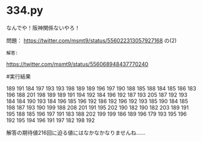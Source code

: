 # 334.py

なんでや！阪神関係ないやろ！

問題：
https://twitter.com/msmt9/status/556022313057927168
の(2)

    解答:
https://twitter.com/msmt9/status/556068948437770240


#実行結果

189
191
184
197
193
193
198
189
189
196
197
190
188
185
188
184
185
186
183
196
188
201
198
189
189
191
194
192
184
196
192
187
193
205
187
192
193
184
184
190
193
184
196
185
196
192
186
192
196
192
193
185
190
184
185
198
187
193
190
199
188
208
201
191
195
202
190
182
190
182
203
189
191
195
188
185
196
197
191
183
188
202
199
199
186
189
196
179
193
195
196
192
195
194
196
191
197
182
198
192

解答の期待値216回に迫る値にはなかなかなりませんね……
